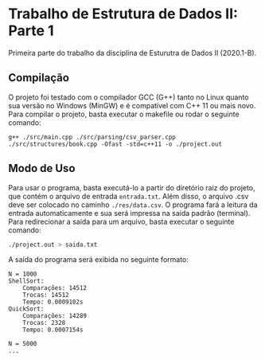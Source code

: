 # Trabalho de Estrutura de Dados II: Parte 1
Primeira parte do trabalho da disciplina de Esturutra de Dados II (2020.1-B).

## Compilação
O projeto foi testado com o compilador GCC (G++) tanto no Linux quanto sua versão no Windows (MinGW) e é compatível com C++ 11 ou mais novo. Para compilar o projeto, basta executar o makefile ou rodar o seguinte comando:
```
g++ ./src/main.cpp ./src/parsing/csv_parser.cpp ./src/structures/book.cpp -Ofast -std=c++11 -o ./project.out
```

## Modo de Uso
Para usar o programa, basta executá-lo a partir do diretório raiz do projeto, que contém o arquivo de entrada `entrada.txt`. Além disso, o arquivo .csv deve ser colocado no caminho `./res/data.csv`. O programa fará a leitura da entrada automaticamente e sua será impressa na saída padrão (terminal). Para redirecionar a saída para um arquivo, basta executar o seguinte comando:
```sh
./project.out > saida.txt
```

A saída do programa será exibida no seguinte formato:
```
N = 1000
ShellSort:
    Comparações: 14512
    Trocas: 14512
    Tempo: 0.0009102s
QuickSort:
    Comparações: 14289
    Trocas: 2328
    Tempo: 0.0007154s

N = 5000
...
```
